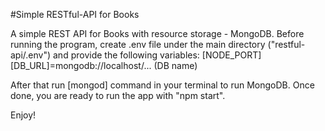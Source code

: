 #Simple RESTful-API for Books

A simple REST API for Books with resource storage - MongoDB. Before running the program, create .env file under the main directory ("restful-api/.env") and provide the following variables:
[NODE_PORT]
[DB_URL]=mongodb://localhost/... (DB name)

After that run [mongod] command in your terminal to run MongoDB. Once done, you are ready to run the app with "npm start".

Enjoy!
